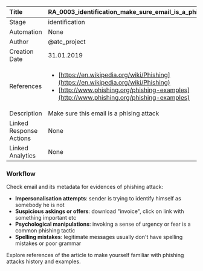 | Title          | RA_0003_identification_make_sure_email_is_a_phising                                                                                                      |
|:---------------|:-----------------------------------------------------------------------------------------------------------------|
| Stage    | identification                                                            |
| Automation | None |
| Author    | @atc_project                                                          |
| Creation Date    | 31.01.2019                                            |
| References     |<ul><li>[https://en.wikipedia.org/wiki/Phishing](https://en.wikipedia.org/wiki/Phishing)</li><li>[http://www.phishing.org/phishing-examples](http://www.phishing.org/phishing-examples)</li></ul>                                  |
| Description    | Make sure this email is a phising attack                                                               |
| Linked Response Actions | None |
| Linked Analytics | None |


### Workflow

Check email and its metadata for evidences of phishing attack:

- **Impersonalisation attempts**: sender is trying to identify himself as somebody he is not
- **Suspicious askings or offers**: download "invoice", click on link with something important etc
- **Psychological manipulations**: invoking a sense of urgency or fear is a common phishing tactic
- **Spelling mistakes**: legitimate messages usually don't have spelling mistakes or poor grammar

Explore references of the article to make yourself familiar with phishing attacks history and examples.
